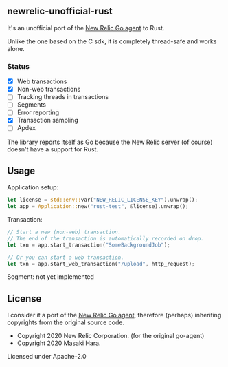 ## newrelic-unofficial-rust

It's an unofficial port of the [New Relic Go agent](https://github.com/newrelic/go-agent) to Rust.

Unlike the one based on the C sdk, it is completely thread-safe and works alone.

### Status

- [x] Web transactions
- [x] Non-web transactions
- [ ] Tracking threads in transactions
- [ ] Segments
- [ ] Error reporting
- [x] Transaction sampling
- [ ] Apdex

The library reports itself as Go because the New Relic server (of course) doesn't have a support for Rust.

## Usage

Application setup:

```rust
let license = std::env::var("NEW_RELIC_LICENSE_KEY").unwrap();
let app = Application::new("rust-test", &license).unwrap();
```

Transaction:

```rust
// Start a new (non-web) transaction.
// The end of the transaction is automatically recorded on drop.
let txn = app.start_transaction("SomeBackgroundJob");

// Or you can start a web transaction.
let txn = app.start_web_transaction("/upload", http_request);
```

Segment: not yet implemented

## License

I consider it a port of the [New Relic Go agent](https://github.com/newrelic/go-agent), therefore (perhaps) inheriting copyrights from the original source code.

- Copyright 2020 New Relic Corporation. (for the original go-agent)
- Copyright 2020 Masaki Hara.

Licensed under Apache-2.0
